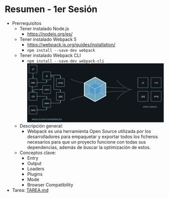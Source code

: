 # Resumen - 1er Sesión

- Prerrequisitos
  - Tener instalado Node.js
    - <https://nodejs.org/es/>
  - Tener instalado Webpack 5
    - <https://webpack.js.org/guides/installation/>
    - <code>npm install --save-dev webpack</code>
  - Tener instalado Webpack CLI
    - <code>npm install --save-dev webpack-cli</code>
  ![Introducción](webpack.png)
  - Descripción general:
    - Webpack es una herramienta Open Source utilizada por los desarrolladores para empaquetar y exportar todos los ficheros necesarios para que un proyecto funcione con todas sus dependencias, además de buscar la optimización de estos.
  - Conceptos clave:
    - Entry
    - Output
    - Loaders
    - Plugins
    - Mode
    - Browser Compatibility
- Tarea: [TAREA.md](TAREA.md)